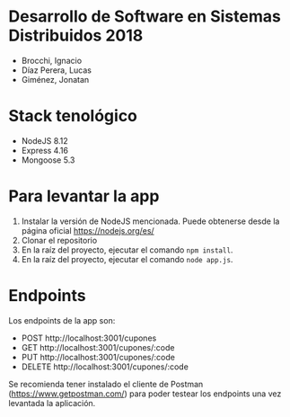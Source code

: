 # Desarrollo de Software en Sistemas Distribuidos 2018

* Brocchi, Ignacio
* Díaz Perera, Lucas
* Giménez, Jonatan


# Stack tenológico

* NodeJS 8.12
* Express 4.16
* Mongoose 5.3


# Para levantar la app

1) Instalar la versión de NodeJS mencionada. Puede obtenerse desde la página oficial https://nodejs.org/es/
2) Clonar el repositorio
3) En la raíz del proyecto, ejecutar el comando `npm install`.
4) En la raíz del proyecto, ejecutar el comando `node app.js`.

# Endpoints

Los endpoints de la app son:

* POST http://localhost:3001/cupones 
* GET http://localhost:3001/cupones/:code
* PUT http://localhost:3001/cupones/:code
* DELETE http://localhost:3001/cupones/:code

Se recomienda tener instalado el cliente de Postman (https://www.getpostman.com/) para poder testear los endpoints una vez levantada la aplicación.
